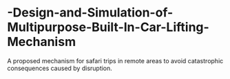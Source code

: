 # -Design-and-Simulation-of-Multipurpose-Built-In-Car-Lifting-Mechanism
A proposed mechanism for safari trips in remote areas to avoid catastrophic consequences caused by disruption.
